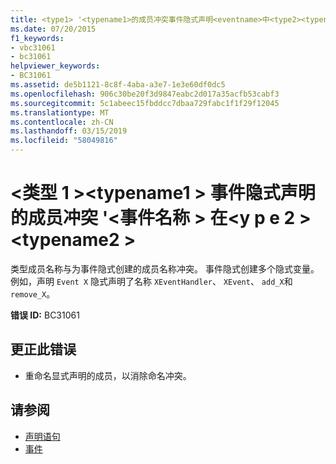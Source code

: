 ```yaml
---
title: <type1> '<typename1>的成员冲突事件隐式声明<eventname>中<type2><typename2>
ms.date: 07/20/2015
f1_keywords:
- vbc31061
- bc31061
helpviewer_keywords:
- BC31061
ms.assetid: de5b1121-8c8f-4aba-a3e7-1e3e60df0dc5
ms.openlocfilehash: 906c30be20f3d9847eabc2d017a35acfb53cabf3
ms.sourcegitcommit: 5c1abeec15fbddcc7dbaa729fabc1f1f29f12045
ms.translationtype: MT
ms.contentlocale: zh-CN
ms.lasthandoff: 03/15/2019
ms.locfileid: "58049816"
---
```

# <a name="type1-typename1-conflicts-with-a-member-implicitly-declared-for-event-eventname-in-type2-typename2"></a>\<类型 1 >\<typename1 > 事件隐式声明的成员冲突 '\<事件名称 > 在\<y p e 2 >\<typename2 >
类型成员名称与为事件隐式创建的成员名称冲突。 事件隐式创建多个隐式变量。 例如，声明 `Event X` 隐式声明了名称 `XEventHandler`、 `XEvent`、 `add_X`和 `remove_X`。  
  
 **错误 ID:** BC31061  
  
## <a name="to-correct-this-error"></a>更正此错误  
  
-   重命名显式声明的成员，以消除命名冲突。  
  
## <a name="see-also"></a>请参阅

- [声明语句](~/docs/visual-basic/programming-guide/language-features/statements.md#declaration-statements)
- [事件](../../visual-basic/programming-guide/language-features/events/index.md)
